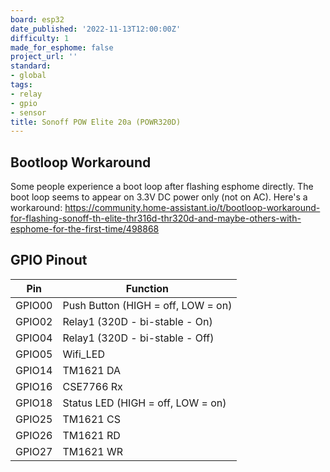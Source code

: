 ```yaml
---
board: esp32
date_published: '2022-11-13T12:00:00Z'
difficulty: 1
made_for_esphome: false
project_url: ''
standard:
- global
tags:
- relay
- gpio
- sensor
title: Sonoff POW Elite 20a (POWR320D)
---
```


## Bootloop Workaround

Some people experience a boot loop after flashing esphome directly. The boot loop seems to appear on 3.3V DC power only (not on AC). Here's a workaround: https://community.home-assistant.io/t/bootloop-workaround-for-flashing-sonoff-th-elite-thr316d-thr320d-and-maybe-others-with-esphome-for-the-first-time/498868

## GPIO Pinout

| Pin    | Function                           |
| ------ | ---------------------------------- |
| GPIO00 | Push Button (HIGH = off, LOW = on) |
| GPIO02 | Relay1 (320D - bi-stable - On)     |
| GPIO04 | Relay1 (320D - bi-stable - Off)    |
| GPIO05 | Wifi_LED                           |
| GPIO14 | TM1621 DA                          |
| GPIO16 | CSE7766 Rx                         |
| GPIO18 | Status LED (HIGH = off, LOW = on)  |
| GPIO25 | TM1621 CS                          |
| GPIO26 | TM1621 RD                          |
| GPIO27 | TM1621 WR                          |